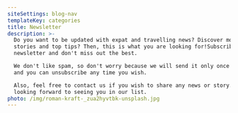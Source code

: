 ```yaml
---
siteSettings: blog-nav
templateKey: categories
title: Newsletter
description: >-
  Do you want to be updated with expat and travelling news? Discover more
  stories and top tips? Then, this is what you are looking for!Subscribe to our
  newsletter and don't miss out the best. 

  We don't like spam, so don't worry because we will send it only once per month
  and you can unsubscribe any time you wish.

  Also, feel free to contact us if you wish to share any news or story. We are
  looking forward to seeing you in our list.
photo: /img/roman-kraft-_zua2hyvtbk-unsplash.jpg
---
```


